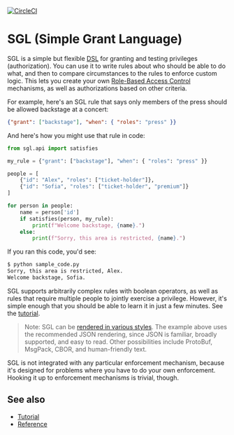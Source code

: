 [![CircleCI](https://circleci.com/gh/dhh1128/sgl.svg?style=svg)](
https://circleci.com/gh/dhh1128/sgl)

# SGL (Simple Grant Language)

SGL is a simple but flexible [DSL](
https://en.wikipedia.org/wiki/Domain-specific_language) for granting and
testing privileges (authorization). You can use it to write rules about
who should be able to do what, and then to compare circumstances to the
rules to enforce custom logic. This lets you create your own [Role-Based
Access Control]( https://en.wikipedia.org/wiki/Role-based_access_control)
mechanisms, as well as authorizations based on other criteria.

For example, here's an SGL rule that says only members of the press
should be allowed backstage at a concert:

```JSON
{"grant": ["backstage"], "when": { "roles": "press" }}
```

And here's how you might use that rule in code:

```python
from sgl.api import satisfies

my_rule = {"grant": ["backstage"], "when": { "roles": "press" }}

people = [
    {"id": "Alex", "roles": ["ticket-holder"]},
    {"id": "Sofia", "roles": ["ticket-holder", "premium"]}
]

for person in people:
    name = person['id']
    if satisfies(person, my_rule):
        print(f"Welcome backstage, {name}.")
    else:
        print(f"Sorry, this area is restricted, {name}.")
```

If you ran this code, you'd see:

```bash
$ python sample_code.py
Sorry, this area is restricted, Alex.
Welcome backstage, Sofia.
```

SGL supports arbitrarily complex rules with boolean operators, as well
as rules that require multiple people to jointly exercise a privilege.
However, it's simple enough that you should be able to learn it in just
a few minutes. See the [tutorial](
https://dhh1128.github.io/sgl/docs/tutorial.html).

>Note: SGL can be [rendered in various styles](
https://dhh1128.github.io/sgl/docs/renderings.html). The example above
uses the recommended JSON rendering, since JSON is familiar, broadly
supported, and easy to read. Other possibilities include ProtoBuf,
MsgPack, CBOR, and human-friendly text.

SGL is not integrated with any particular enforcement mechanism, because
it's designed for problems where you have to do your own enforcement.
Hooking it up to enforcement mechanisms is trivial, though.

## See also
* [Tutorial](https://dhh1128.github.io/sgl/docs/tutorial.html)
* [Reference](https://dhh1128.github.io/sgl/docs/reference.html)